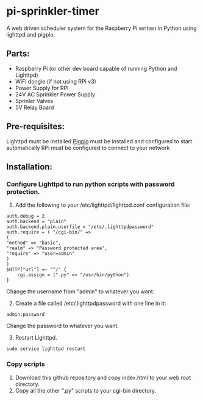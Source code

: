 # pi-sprinkler-timer
A web driven scheduler system for the Raspberry Pi written in Python using lighttpd and pigpio.

## Parts:
* Raspberry Pi (or other dev board capable of running Python and Lighttpd)
 * WiFi dongle (if not using RPi v3)
 * Power Supply for RPi
* 24V AC Sprinkler Power Supply
* Sprinler Valves
* 5V Relay Board

## Pre-requisites:
Lighttpd must be installed
[Pigpio](http://abyz.co.uk/rpi/pigpio/) must be installed and configured to start automatically
RPi must be configured to connect to your network

## Installation:
### Configure Lighttpd to run python scripts with password protection.

1. Add the following to your /etc/lighttpd/lighttpd.conf configuration file:

```
auth.debug = 2
auth.backend = "plain"
auth.backend.plain.userfile = "/etc/.lighttpdpassword"
auth.require = ( "/cgi-bin/" =>
(
"method" => "basic",
"realm" => "Password protected area",
"require" => "user=admin"
)
)
$HTTP["url"] =~ "^/" {
    cgi.assign = (".py" => "/usr/bin/python")
}
```

Change the username from "admin" to whatever you want.

2. Create a file called /etc/.lighttpdpassword with one line in it:

`admin:password`

Change the password to whatever you want.

3. Restart Lighttpd.

`sudo service lighttpd restart`

### Copy scripts
1. Download this github repository and copy index.html to your web root directory.
2. Copy all the other ".py" scripts to your cgi-bin directory.




